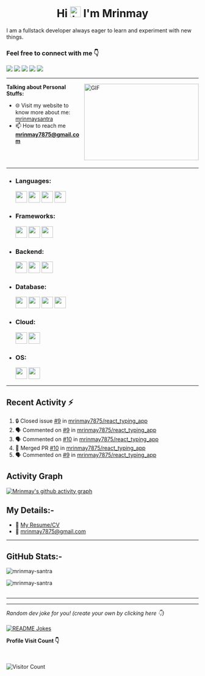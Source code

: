<h1 align="center">Hi  <img src="https://user-images.githubusercontent.com/1303154/88677602-1635ba80-d120-11ea-84d8-d263ba5fc3c0.gif" width="28px" alt="hi"> I'm Mrinmay</h1>
<!-- <h3 align="center">A passionate fullstack web  developer from India</h3> -->

I am a fullstack developer always eager to learn and experiment with new things.


<h3 >Feel free to connect with me 👇</h3>

<a href="mailto:mrinmay7875@gmail.com"><img src="https://img.shields.io/badge/Gmail-D14836?style=for-the-badge&logo=gmail&logoColor=white"></a>
<a href="https://twitter.com/iam_Mrinmay" target="_blank" ><img src="https://img.shields.io/badge/twitter-%231DA1F2.svg?&style=for-the-badge&logo=twitter&logoColor=white"></a>
<a href="https://mrinmay-santra.hashnode.dev//" target="_blank" ><img src="https://img.shields.io/badge/Hashnode-%232962FF.svg?&style=for-the-badge&logo=hashnode&logoColor=white"></a>
<a href="https://www.linkedin.com/in/mrinmay-santra" target="_blank" ><img src="https://img.shields.io/badge/LinkedIn-0077B5?style=for-the-badge&logo=linkedin&logoColor=white"></a>
<a href="https://www.youtube.com/channel/UCQLatIANzB61fBZoLwU4eng" target="_blank" ><img src="https://img.shields.io/badge/YouTube-%23FF0000.svg?style=for-the-badge&logo=YouTube&logoColor=white"></a>

 
<hr>

 
 <img align="right" alt="GIF" src="https://github.com/mrinmay-santra/mrinmay-santra/blob/main/code.gif?raw=true" width="300" height="200" /> 



**Talking about Personal Stuffs:**


- 🌐 Visit my website to know more about me: [mrinmaysantra](https://www.mrinmaysantra.com/)
- 📫 How to reach me **mrinmay7875@gmail.com**




<br>

<br>  
<hr>



<p align="center"> 
</p>

- ### Languages:
  
  <img height="30" src="https://img.shields.io/badge/JavaScript-323330?style=for-the-badge&logo=javascript&logoColor=F7DF1E">
  <img height="30" src="https://img.shields.io/badge/TypeScript-007ACC?style=for-the-badge&logo=typescript&logoColor=white">
  <img height="30" src="https://img.shields.io/badge/python-3670A0?style=for-the-badge&logo=python&logoColor=ffdd54">
  <img height="30" src="https://img.shields.io/badge/c%23-%23239120.svg?style=for-the-badge&logo=c-sharp&logoColor=white">

- ### Frameworks:

  <img height="30" src="https://img.shields.io/badge/angular-%23DD0031.svg?style=for-the-badge&logo=angular&logoColor=white">
  <img height="30" src="https://img.shields.io/badge/React-20232A?style=for-the-badge&logo=react&logoColor=61DAFB">
  <img height="30" src="https://img.shields.io/badge/next.js-000000?style=for-the-badge&logo=nextdotjs&logoColor=white">
  

- ### Backend:
  <img height="30" src="https://img.shields.io/badge/Node.js-339933?style=for-the-badge&logo=nodedotjs&logoColor=white">
  <img height="30" src="https://img.shields.io/badge/Express.js-000000?style=for-the-badge&logo=express&logoColor=white">
  <img height="30" src="https://img.shields.io/badge/.NET-5C2D91?style=for-the-badge&logo=.net&logoColor=white">

  
- ### Database:
    <img height="30" src="https://img.shields.io/badge/MongoDB-4EA94B?style=for-the-badge&logo=mongodb&logoColor=white">
    <img height="30" src="https://img.shields.io/badge/PostgreSQL-316192?style=for-the-badge&logo=postgresql&logoColor=white">
    <img height="30" src="https://img.shields.io/badge/MySQL-005C84?style=for-the-badge&logo=mysql&logoColor=white">
    <img height="30" src="https://img.shields.io/badge/Amazon%20DynamoDB-4053D6?style=for-the-badge&logo=Amazon%20DynamoDB&logoColor=white">
    
- ### Cloud:
    <img height="30" src="https://img.shields.io/badge/Amazon_AWS-232F3E?style=for-the-badge&logo=amazon-aws&logoColor=white">
    <img height="30" src="https://img.shields.io/badge/azure-%230072C6.svg?style=for-the-badge&logo=microsoftazure&logoColor=white">
  

- ### OS:

  <img height="30" src="https://img.shields.io/badge/Windows-0078D6?style=for-the-badge&logo=windows&logoColor=white">
  <img height="30" src="https://img.shields.io/badge/mac%20os-000000?style=for-the-badge&logo=apple&logoColor=white">

<hr>

## Recent Activity :zap:
<!--START_SECTION:activity-->
1. 🔒 Closed issue [#9](https://github.com/mrinmay7875/react_typing_app/issues/9) in [mrinmay7875/react_typing_app](https://github.com/mrinmay7875/react_typing_app)
2. 🗣 Commented on [#9](https://github.com/mrinmay7875/react_typing_app/issues/9#issuecomment-1702068815) in [mrinmay7875/react_typing_app](https://github.com/mrinmay7875/react_typing_app)
3. 🗣 Commented on [#10](https://github.com/mrinmay7875/react_typing_app/pull/10#issuecomment-1702067076) in [mrinmay7875/react_typing_app](https://github.com/mrinmay7875/react_typing_app)
4. 🎉 Merged PR [#10](https://github.com/mrinmay7875/react_typing_app/pull/10) in [mrinmay7875/react_typing_app](https://github.com/mrinmay7875/react_typing_app)
5. 🗣 Commented on [#9](https://github.com/mrinmay7875/react_typing_app/issues/9#issuecomment-1702010012) in [mrinmay7875/react_typing_app](https://github.com/mrinmay7875/react_typing_app)
<!--END_SECTION:activity-->

## Activity Graph
[![Mrinmay's github activity graph](https://github-readme-activity-graph.vercel.app/graph?username=mrinmay7875&theme=vue)](https://github.com/ashutosh00710/github-readme-activity-graph)

## My Details:-

- :paperclip: [My Resume/CV](https://drive.google.com/file/d/1jFEccT7VWQ3ui5xJSNWKd6agWxRWZMzm/view)
- :email: mrinmay7875@gmail.com

<hr>


 
 ## GitHub Stats:-

<p align="left"> <img src="https://github-readme-stats.vercel.app/api?username=mrinmay7875&show_icons=true&theme=gotham" alt="mrinmay-santra" />

<p align="left"> <img src="https://github-readme-streak-stats.herokuapp.com?user=mrinmay7875&theme=vue-dark" alt="mrinmay-santra" />

<br>
<br>



<hr>




<hr>

<i>Random dev joke for you! (create your own by clicking here 👇)</i><br>
<br>
<a href="https://readme-jokes.vercel.app"><img align="center" src="https://readme-jokes.vercel.app/api?bgColor=%23073b4c&textColor=%2306d6a0&aColor=%2306d6a0&borderColor=%2306d6a0" alt="README Jokes"></a>

**Profile Visit Count 👇**

<br>

![Visitor Count](https://profile-counter.glitch.me/{mrinmay-santra}/count.svg)

